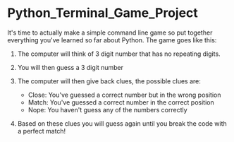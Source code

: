 # Python_Terminal_Game_Project

It's time to actually make a simple command line game so put together everything
you've learned so far about Python. The game goes like this:

1. The computer will think of 3 digit number that has no repeating digits.
2. You will then guess a 3 digit number
3. The computer will then give back clues, the possible clues are:

    - Close: You've guessed a correct number but in the wrong position
    - Match: You've guessed a correct number in the correct position
    - Nope: You haven't guess any of the numbers correctly

4. Based on these clues you will guess again until you break the code with a
   perfect match!
